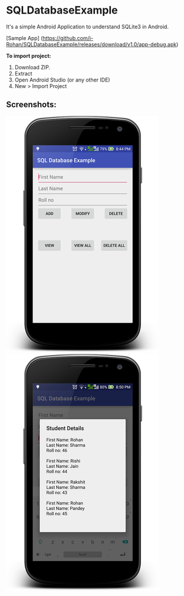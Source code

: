 # SQLDatabaseExample

It's a simple Android Application to understand SQLite3 in Android.

[Sample App] (https://github.com/i-Rohan/SQLDatabaseExample/releases/download/v1.0/app-debug.apk)

**To import project:**<br>
  1. Download ZIP.<br>
  2. Extract<br>
  3. Open Android Studio (or any other IDE)<br>
  4. New > Import Project

Screenshots:
----------

![Screenshot 1](https://github.com/i-Rohan/SQLDatabaseExample/blob/master/Screenshots/device-2015-10-17-204547.png)
![Screenshot 2](https://github.com/i-Rohan/SQLDatabaseExample/blob/master/Screenshots/device-2015-10-17-205017.png)

